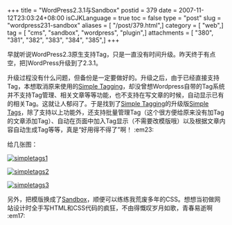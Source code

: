 +++
title = "WordPress2.3.1与Sandbox"
postid = 379
date = 2007-11-12T23:03:24+08:00
isCJKLanguage = true
toc = false
type = "post"
slug = "wordpress231-sandbox"
aliases = [ "/post/379.html",]
category = [ "web",]
tag = [ "cms", "sandbox", "wordpress", "plugin",]
attachments = [ "380", "381", "382", "383", "384", "385",]
+++


早就听说WordPress2.3原生支持Tag，只是一直没有时间升级。昨天终于有点空，把]WordPress升级到了2.3.1。

升级过程没有什么问题，但备份是一定要做好的。升级之后，由于已经直接支持Tag，本想取消原来使用的[Simple
Tagging](http://trac.herewithme.fr/project/simpletagging/)，却没曾想Wordpress自带的Tag系统并不支持Tag管理、相关文章等等功能，也不支持在写文章的时候，自动显示已有的相关Tag。这就让人郁闷了。于是找到了[Simple
Tagging](http://trac.herewithme.fr/project/simpletagging/)的升级版[Simple
Tags](http://www.herewithme.fr/wordpress-plugins/simple-tags)，除了支持以上功能外，还支持批量管理Tag（这个很方便给原来没有加Tag的文章添加Tag）、自动在页面中加入Tag显示（不需要改模版哦）以及根据文章内容自动生成Tag等等，真是“好用得不得了”啊！
:em23:

给几张图：<!--more-->

[![simpletags1](/uploads/2007/11/simpletags1-thumb.png)](/uploads/2007/11/simpletags1.png)

[![simpletags2](/uploads/2007/11/simpletags2-thumb.png)](/uploads/2007/11/simpletags2.png)

[![simpletags3](/uploads/2007/11/simpletags3-thumb.png)](/uploads/2007/11/simpletags3.png)

另外，把模版换成了[Sandbox](http://www.plaintxt.org/themes/sandbox/)，顺便可以练练我荒废多年的CSS。想想当初做网站设计时全手写HTML和CSS代码的疯狂，不由得慨叹岁月如歌，青春易逝啊
:em17:

